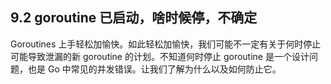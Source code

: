 ## 9.2 goroutine 已启动，啥时候停，不确定

Goroutines 上手轻松加愉快。如此轻松加愉快，我们可能不一定有关于何时停止可能导致泄漏的新 goroutine 的计划。不知道何时停止 goroutine 是一个设计问题，也是 Go 中常见的并发错误。让我们了解为什么以及如何防止它。